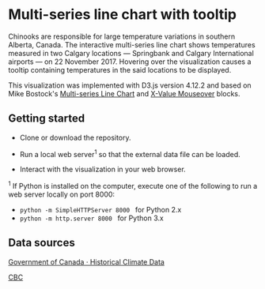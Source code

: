 # Multi-series line chart with tooltip

Chinooks are responsible for large temperature variations in southern Alberta, Canada. The interactive multi-series line chart shows temperatures measured in two Calgary locations &mdash; Springbank and Calgary International airports &mdash; on 22 November 2017. Hovering over the visualization causes a tooltip containing temperatures in the said locations to be displayed.

This visualization was implemented with D3.js version 4.12.2 and based on Mike Bostock's [Multi-series Line Chart](https://bl.ocks.org/mbostock/3884955) and [X-Value Mouseover](https://bl.ocks.org/mbostock/3902569) blocks.

## Getting started

* Clone or download the repository. 

* Run a local web server<sup>1</sup> so that the external data file can be loaded.

* Interact with the visualization in your web browser.

<sup>1</sup> If Python is installed on the computer, execute one of the following to run a web server locally on port 8000: 

* ```python -m SimpleHTTPServer 8000 ``` for Python 2.x
* ```python -m http.server 8000 ``` for Python 3.x

## Data sources

[Government of Canada &middot; Historical Climate Data](http://climate.weather.gc.ca/historical_data/search_historic_data_stations_e.html?searchType=stnName&timeframe=1&txtStationName=calgary&searchMethod=contains&StartYear=1840&EndYear=2018&optLimit=specDate&Year=2017&Month=11&Day=22&selRowPerPage=25)

[CBC](http://www.cbc.ca/news/canada/calgary/calgary-morning-weather-nov-22-2017-temperature-swings-1.4413832)
